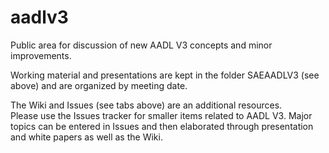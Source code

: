 # aadlv3
Public area for discussion of new AADL V3 concepts and minor improvements.

Working material and presentations are kept in the folder SAEAADLV3 (see above) and are organized by meeting date.

The Wiki and Issues (see tabs above) are an additional resources.  
Please use the Issues tracker for smaller items related to AADL V3. 
Major topics can be entered in Issues and then elaborated through presentation and white papers as well as the Wiki.
